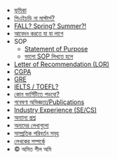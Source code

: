 * [ভূমিকা](/ "ভূমিকা")
* [পিএইচডি না মাস্টার্স?](phd-or-masters.md "কোনটা করবো?")
* [FALL? Spring? Summer?!](fall-spring-summer.md "কোনটায় এপ্লাই করবো?")
* [আবেদন করতে যা যা লাগে](application-items.md "আবেদনকারীর কী দেখা হয়? কী দিয়ে তাদের মান বিচার করে?")
* SOP
  * [Statement of Purpose](sop.md)
  * [ভালো SOP লিখতে হলে](writing-better-sop.md)
* [Letter of Recommendation (LOR)](letter-of-recommendation.md)
* [CGPA](cgpa.md)
* [GRE](gre.md)
* [IELTS / TOEFL?](ielts-toefl.md)
* [কোন ভার্সিটিতে পড়বো?](which-university.md)
* [গবেষণা অভিজ্ঞতা/Publications](research-experience-publications.md)
* [Industry Experience (SE/CS)](industry-experience-cs-se.md)
* [অন্যান্য প্রশ্ন](faq.md)
* [অন্যদের লেখাগুলো](other-authors.md)
* [সাম্প্রতিক পরিবর্তন সমূহ](changes.md)
* [লেখকের সম্পর্কে](about.md)
* © অমিত শীল অমি